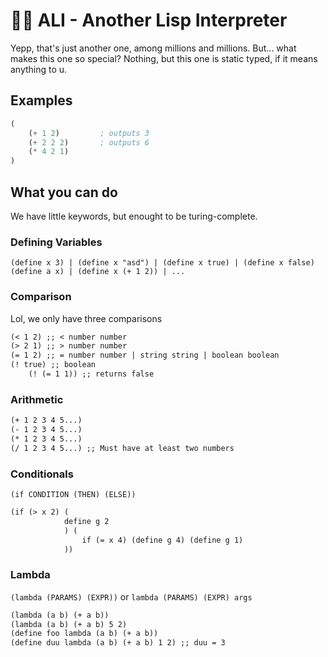 # 🤦‍♂️ ALI - Another Lisp Interpreter
Yepp, that's just another one, among millions and millions. But... what makes this one so special? Nothing, but
this one is static typed, if it means anything to u.

## Examples
```lisp
(
    (+ 1 2)         ; outputs 3
    (+ 2 2 2)       ; outputs 6
    (* 4 2 1) 
)
```

## What you can do
We have little keywords, but enought to be turing-complete.

### Defining Variables
```
(define x 3) | (define x "asd") | (define x true) | (define x false)
(define a x) | (define x (+ 1 2)) | ...
```

### Comparison
Lol, we only have three comparisons
```md
(< 1 2) ;; < number number
(> 2 1) ;; > number number
(= 1 2) ;; = number number | string string | boolean boolean 
(! true) ;; boolean
    (! (= 1 1)) ;; returns false
```

### Arithmetic
```md
(+ 1 2 3 4 5...)
(- 1 2 3 4 5...)
(* 1 2 3 4 5...)
(/ 1 2 3 4 5...) ;; Must have at least two numbers
```

### Conditionals
`(if CONDITION (THEN) (ELSE))`

```md
(if (> x 2) (
            define g 2
            ) (
                if (= x 4) (define g 4) (define g 1)
            ))
```

### Lambda
`(lambda (PARAMS) (EXPR))` or `lambda (PARAMS) (EXPR) args` 

```md
(lambda (a b) (+ a b))
(lambda (a b) (+ a b) 5 2)
(define foo lambda (a b) (+ a b))
(define duu lambda (a b) (+ a b) 1 2) ;; duu = 3
```
